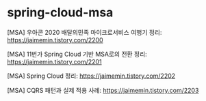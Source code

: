 # spring-cloud-msa

[MSA] 우아콘 2020 배달의민족 마이크로서비스 여행기 정리: https://jaimemin.tistory.com/2200

[MSA] 11번가 Spring Cloud 기반 MSA로의 전환 정리: https://jaimemin.tistory.com/2201

[MSA] Spring Cloud 정리: https://jaimemin.tistory.com/2202

[MSA] CQRS 패턴과 실제 적용 사례: https://jaimemin.tistory.com/2203
